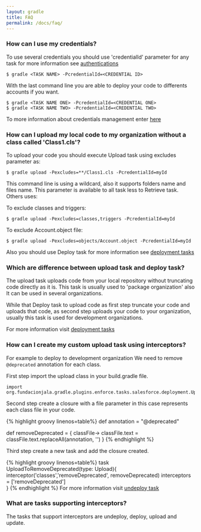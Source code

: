 ```yaml
---
layout: gradle
title: FAQ
permalink: /docs/faq/
---
```



### How can I use my credentials?

To use several credentials you should use 'credentialId' parameter for any task for more information see <a href="/sdfc-idea/docs/auth/" target="_blank">authentications</a>

    $ gradle <TASK NAME> -PcredentialId=<CREDENTIAL ID>

With the last command line you are able to deploy your code to differents accounts if you want.

    $ gradle <TASK NAME ONE> -PcredentialId=<CREDENTIAL ONE>
    $ gradle <TASK NAME TWO> -PcredentialId=<CREDENTIAL TWO>

To more information about credentials management  enter <a href="/sdfc-idea/docs/credentials/" target="_blank">here</a>

### How can I upload my local code to my organization without a class called 'Class1.cls'?

To upload your code you should execute Upload task using excludes parameter as:

    $ gradle upload -Pexcludes=**/Class1.cls -PcredentialId=myId

This command line is using a wildcard, also it supports folders name and files name. This parameter is available to all task less to Retrieve task. Others uses:

To exclude classes and triggers:

    $ gradle upload -Pexcludes=classes,triggers -PcredentialId=myId

To exclude Account.object file:

    $ gradle upload -Pexcludes=objects/Account.object -PcredentialId=myId

Also you should use Deploy task for more information see <a href="/sdfc-idea/docs/deployment/" target="_blank">deployment tasks</a>

### Which are difference between upload task and deploy task?

The upload task uploads code from your local repository without truncating code directly as it is. This task is usually used to 'package organization' also It can be used in several organizations.

While that Deploy task to upload code as first step truncate your code and uploads that code, as second step uploads your code to your organization, usually this task is used for development organizations.

For more information visit <a href="/sdfc-idea/docs/deployment/" target="_blank">deployment tasks</a>

### How can I create my custom upload task using interceptors?

For example to deploy to development organization We need to remove ``` @deprecated ``` annotation for each class.

First step import the upload class in your build.gradle file.
``` 
import org.fundacionjala.gradle.plugins.enforce.tasks.salesforce.deployment.Upload
```

Second step create a closure with a file parameter in this case represents each class file in your code.

{% highlight groovy linenos=table%}
def annotation = "@deprecated"

def removeDeprecated = { classFile->
 classFile.text = classFile.text.replaceAll(annotation, '')
 }
{% endhighlight %}

Third step create a new task and add the closure created.

{% highlight groovy linenos=table%}
task UploadToRemoveDeprecated(type: Upload){
 interceptor('classes','removeDeprecated', removeDeprecated)
 interceptors = ['removeDeprecated']    
}
{% endhighlight %}
For more information visit <a href="/sdfc-idea/docs/undeploy/" target="_blank">undeploy task</a>

### What are tasks supporting interceptors?

The tasks that support interceptors are undeploy, deploy, upload and update.
